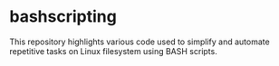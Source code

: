 # bashscripting
This repository highlights various code used to simplify and automate repetitive tasks on Linux filesystem using BASH scripts. 
